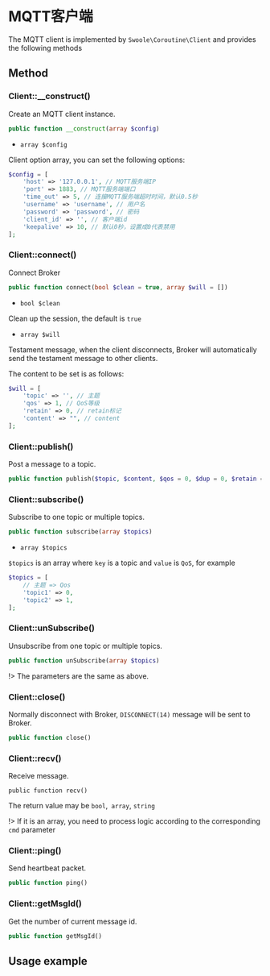 # MQTT客户端

The MQTT client is implemented by `Swoole\Coroutine\Client` and provides the following methods

## Method

### Client::__construct()

Create an MQTT client instance.

```php
public function __construct(array $config)
```

* `array $config`

Client option array, you can set the following options:

```php
$config = [
    'host' => '127.0.0.1', // MQTT服务端IP
    'port' => 1883, // MQTT服务端端口
    'time_out' => 5, // 连接MQTT服务端超时时间，默认0.5秒
    'username' => 'username', // 用户名
    'password' => 'password', // 密码
    'client_id' => '', // 客户端id
    'keepalive' => 10, // 默认0秒，设置成0代表禁用
];
```

### Client::connect()

Connect Broker

```php
public function connect(bool $clean = true, array $will = [])
```

* `bool $clean`

Clean up the session, the default is `true`

* `array $will`

Testament message, when the client disconnects, Broker will automatically send the testament message to other clients.

The content to be set is as follows:

```php
$will = [
    'topic' => '', // 主题
    'qos' => 1, // QoS等级
    'retain' => 0, // retain标记
    'content' => "", // content
];
```

### Client::publish()

Post a message to a topic.

```php
public function publish($topic, $content, $qos = 0, $dup = 0, $retain = 0)
```

### Client::subscribe()

Subscribe to one topic or multiple topics.

```php
public function subscribe(array $topics)
```

* `array $topics`

`$topics` is an array where `key` is a topic and `value` is `QoS`, for example

```php
$topics = [
    // 主题 => Qos
    'topic1' => 0, 
    'topic2' => 1,
];
```

### Client::unSubscribe()

Unsubscribe from one topic or multiple topics.

```php
public function unSubscribe(array $topics)
```

!> The parameters are the same as above.

### Client::close()

Normally disconnect with Broker, `DISCONNECT(14)` message will be sent to Broker.

```php
public function close()
```

### Client::recv()

Receive message.

```
public function recv()
```

The return value may be `bool`,` array`, `string`

!> If it is an array, you need to process logic according to the corresponding `cmd` parameter

### Client::ping()

Send heartbeat packet.

```php
public function ping()
```

### Client::getMsgId()

Get the number of current message id.

```php
public function getMsgId()
```

## Usage example